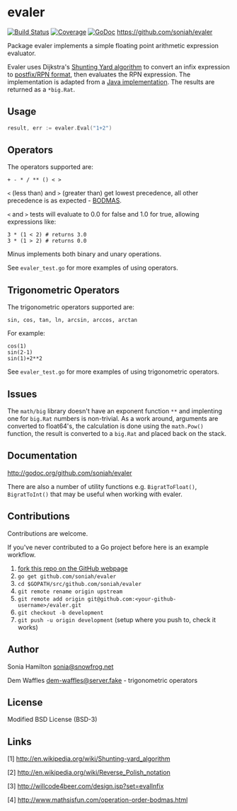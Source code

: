 evaler
======

[![Build Status](https://travis-ci.org/soniah/evaler.svg?branch=master)](https://travis-ci.org/soniah/evaler)
[![Coverage](http://gocover.io/_badge/github.com/soniah/evaler)](http://gocover.io/github.com/soniah/evaler)
[![GoDoc](https://godoc.org/github.com/soniah/evaler?status.png)](http://godoc.org/github.com/soniah/evaler)
https://github.com/soniah/evaler

Package evaler implements a simple floating point arithmetic expression evaluator.

Evaler uses Dijkstra's [Shunting Yard algorithm](http://en.wikipedia.org/wiki/Shunting-yard_algorithm) to convert an
infix expression to [postfix/RPN format](http://en.wikipedia.org/wiki/Reverse_Polish_notation), then evaluates
the RPN expression. The implementation is adapted from a [Java implementation](http://willcode4beer.com/design.jsp?set=evalInfix). The results
are returned as a `*big.Rat`.

Usage
-----

```go
result, err := evaler.Eval("1+2")
```

Operators
---------

The operators supported are:

```+ - * / ** () < >```

`<` (less than) and `>` (greater than) get lowest precedence, all other
precedence is as expected -
[BODMAS](http://www.mathsisfun.com/operation-order-bodmas.html).

`<` and `>` tests will evaluate to 0.0 for false and 1.0 for true, allowing
expressions like:

```
3 * (1 < 2) # returns 3.0
3 * (1 > 2) # returns 0.0
```

Minus implements both binary and unary operations.

See `evaler_test.go` for more examples of using operators.

Trigonometric Operators
-----------------------

The trigonometric operators supported are:

```sin, cos, tan, ln, arcsin, arccos, arctan```

For example:

```
cos(1)
sin(2-1)
sin(1)+2**2
```

See `evaler_test.go` for more examples of using trigonometric operators.

Issues
------

The `math/big` library doesn't have an exponent function `**` and implenting one
for `big.Rat` numbers is non-trivial. As a work around, arguments are converted
to float64's, the calculation is done using the `math.Pow()` function, the
result is converted to a `big.Rat` and placed back on the stack.

Documentation
-------------

http://godoc.org/github.com/soniah/evaler

There are also a number of utility functions e.g. `BigratToFloat()`,
`BigratToInt()` that may be useful when working with evaler.

Contributions
-------------

Contributions are welcome.

If you've never contributed to a Go project before here is an example workflow.

1. [fork this repo on the GitHub webpage](https://github.com/soniah/evaler/fork)
1. `go get github.com/soniah/evaler`
1. `cd $GOPATH/src/github.com/soniah/evaler`
1. `git remote rename origin upstream`
1. `git remote add origin git@github.com:<your-github-username>/evaler.git`
1. `git checkout -b development`
1. `git push -u origin development` (setup where you push to, check it works)

Author
------

Sonia Hamilton sonia@snowfrog.net

Dem Waffles dem-waffles@server.fake - trigonometric operators

License
-------

Modified BSD License (BSD-3)

Links
-----

[1] http://en.wikipedia.org/wiki/Shunting-yard_algorithm

[2] http://en.wikipedia.org/wiki/Reverse_Polish_notation

[3] http://willcode4beer.com/design.jsp?set=evalInfix

[4] http://www.mathsisfun.com/operation-order-bodmas.html

